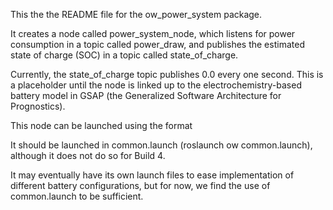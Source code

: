 This the the README file for the ow_power_system package.


It creates a node called power_system_node, which listens for power consumption
in a topic called power_draw, and publishes the estimated state of charge (SOC)
in a topic called state_of_charge.

Currently, the state_of_charge topic publishes 0.0 every one second. This is a
placeholder until the node is linked up to the electrochemistry-based battery
model in GSAP (the Generalized Software Architecture for Prognostics). 

This node can be launched using the format
<node name="power_system_node" pkg="ow_power_system" type="power_system_node" args=""/>

It should be launched in common.launch (roslaunch ow common.launch), although
it does not do so for Build 4.

It may eventually have its own launch files to ease implementation of different
battery configurations, but for now, we find the use of common.launch to be sufficient.

